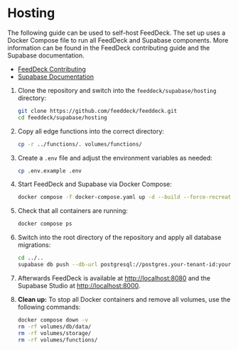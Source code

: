 # Hosting

The following guide can be used to self-host FeedDeck. The set up uses a Docker
Compose file to run all FeedDeck and Supabase components. More information can
be found in the FeedDeck contributing guide and the Supabase documentation.

- [FeedDeck Contributing](https://github.com/feeddeck/feeddeck/blob/main/CONTRIBUTING.md#hosting)
- [Supabase Documentation](https://supabase.com/docs/guides/self-hosting/docker)

1. Clone the repository and switch into the `feeddeck/supabase/hosting`
   directory:

   ```sh
   git clone https://github.com/feeddeck/feeddeck.git
   cd feeddeck/supabase/hosting
   ```

2. Copy all edge functions into the correct directory:

   ```sh
   cp -r ../functions/. volumes/functions/
   ```

3. Create a `.env` file and adjust the environment variables as needed:

   ```sh
   cp .env.example .env
   ```

4. Start FeedDeck and Supabase via Docker Compose:

   ```sh
   docker compose -f docker-compose.yaml up -d --build --force-recreate
   ```

5. Check that all containers are running:

   ```sh
   docker compose ps
   ```

6. Switch into the root directory of the repository and apply all database
   migrations:

   ```sh
   cd ../..
   supabase db push --db-url postgresql://postgres.your-tenant-id:your-super-secret-and-long-postgres-password@localhost:5432/postgres
   ```

7. Afterwards FeedDeck is available at
   [http://localhost:8080](http://localhost:8080) and the Supabase Studio at
   [http://localhost:8000](http://localhost:8000).

8. **Clean up:** To stop all Docker containers and remove all volumes, use the
   following commands:

   ```sh
   docker compose down -v
   rm -rf volumes/db/data/
   rm -rf volumes/storage/
   rm -rf volumes/functions/
   ```
